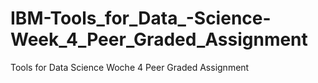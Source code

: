 # IBM-Tools_for_Data_-Science-Week_4_Peer_Graded_Assignment
Tools for Data Science Woche 4 Peer Graded Assignment
